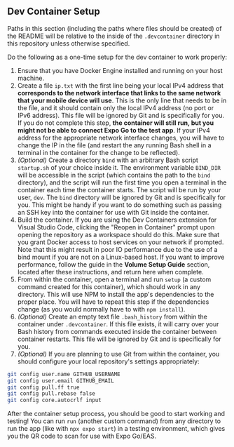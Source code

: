## Dev Container Setup

Paths in this section (including the paths where files should be created) of the README will be relative to the inside of the `.devcontainer` directory in this repository unless otherwise specified.

Do the following as a one-time setup for the dev container to work properly:

1. Ensure that you have Docker Engine installed and running on your host machine.
2. Create a file `ip.txt` with the first line being your local IPv4 address that **corresponds to the network interface that links to the same network that your mobile device will use**. This is the only line that needs to be in the file, and it should contain only the local IPv4 address (no port or IPv6 address). This file will be ignored by Git and is specifically for you. If you do not complete this step, **the container will still run, but you might not be able to connect Expo Go to the test app**. If your IPv4 address for the appropriate network interface changes, you will have to change the IP in the file (and restart the any running Bash shell in a terminal in the container for the change to be reflected).
3. *(Optional)* Create a directory `bind` with an arbitrary Bash script `startup.sh` of your choice inside it. The environment variable `BIND_DIR` will be accessible in the script (which contains the path to the `bind` directory), and the script will run the first time you open a terminal in the container each time the container starts. The script will be run by your user, `dev`. The `bind` directory will be ignored by Git and is specifically for you. This might be handy if you want to do something such as passing an SSH key into the container for use with Git inside the container.
4. Build the container. If you are using the Dev Containers extension for Visual Studio Code, clicking the "Reopen in Container" prompt upon opening the repository as a workspace should do this. Make sure that you grant Docker access to host services on your network if prompted. Note that this might result in poor IO performance due to the use of a bind mount if you are not on a Linux-based host. If you want to improve performance, follow the guide in the **Volume Setup Guide** section, located after these instructions, and return here when complete.
5. From within the container, open a terminal and run `setup` (a custom command created for this container), which should work in any directory. This will use NPM to install the app's dependencies to the proper place. You will have to repeat this step if the dependencies change (as you would normally have to with `npm install`).
6. *(Optional)* Create an empty text file `.bash_history` from within the container under `.devcontainer`. If this file exists, it will carry over your Bash history from commands executed inside the container between container restarts. This file will be ignored by Git and is specifically for you.
7. *(Optional)* If you are planning to use Git from within the container, you should configure your local repository's settings appropriately:

```bash
git config user.name GITHUB_USERNAME
git config user.email GITHUB_EMAIL
git config pull.ff true
git config pull.rebase false
git config core.autocrlf input
```

After the container setup process, you should be good to start working and testing! You can run `run` (another custom command) from any directory to run the app (like with `npx expo start`) in a testing environment, which gives you the QR code to scan for use with Expo Go/EAS.
